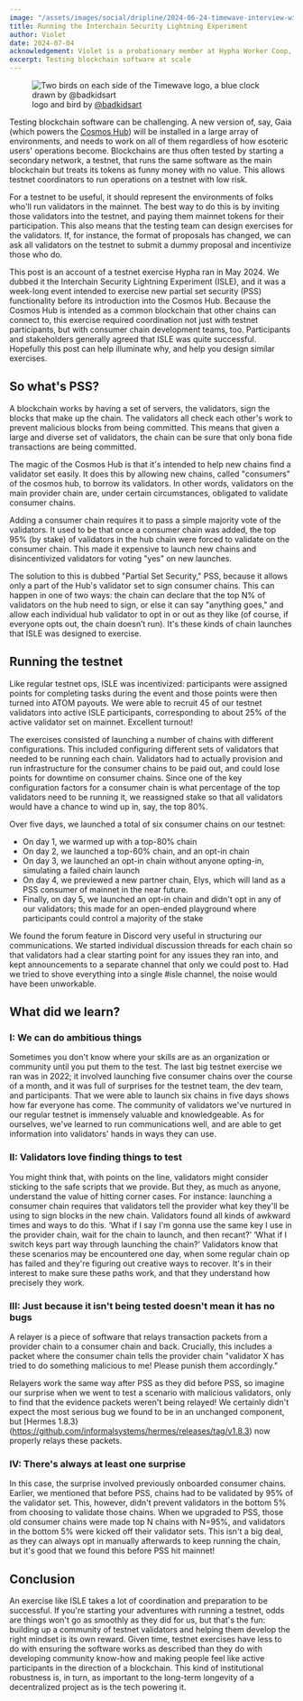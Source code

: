 ```yaml
---
image: "/assets/images/social/dripline/2024-06-24-timewave-interview-with-udit.webp"
title: Running the Interchain Security Lightning Experiment
author: Violet
date: 2024-07-04
acknowledgement: Violet is a probationary member at Hypha Worker Coop, and a test engineer on the Interchain practice area.
excerpt: Testing blockchain software at scale
---
```



<!-- replace with relevant image -->
<figure class='flex flex-column pb6'>
  <img src="{{ '/assets/images/posts/2024-06-24-timewave-with-udit.webp' | relative_url }}" alt="Two birds on each side of the Timewave logo, a blue clock drawn by @badkidsart" class="w-100 w-50-l br2 pb2">   
  <figcaption>
    logo and bird by <a href='https://twitter.com/badkidsart/'>@badkidsart</a>
  </figcaption>
</figure>

Testing blockchain software can be challenging. A new version of, say, Gaia (which powers the [Cosmos Hub](https://hub.cosmos.network/main)) will be installed in a large array of environments, and needs to work on all of them regardless of how esoteric users' operations become. Blockchains are thus often tested by starting a secondary network, a testnet, that runs the same software as the main blockchain but treats its tokens as funny money with no value. This allows testnet coordinators to run operations on a testnet with low risk.  

For a testnet to be useful, it should represent the environments of folks who'll run validators in the mainnet. The best way to do this is by inviting those validators into the testnet, and paying them mainnet tokens for their participation. This also means that the testing team can design exercises for the validators. If, for instance, the format of proposals has changed, we can ask all validators on the testnet to submit a dummy proposal and incentivize those who do.  

This post is an account of a testnet exercise Hypha ran in May 2024. We dubbed it the Interchain Security Lightning Experiment (ISLE), and it was a week-long event intended to exercise new partial set security (PSS) functionality before its introduction into the Cosmos Hub. Because the Cosmos Hub is intended as a common blockchain that other chains can connect to, this exercise required coordination not just with testnet participants, but with consumer chain development teams, too. Participants and stakeholders generally agreed that ISLE was quite successful. Hopefully this post can help illuminate why, and help you design similar exercises.  

## So what's PSS?

A blockchain works by having a set of servers, the validators, sign the blocks that make up the chain. The validators all check each other's work to prevent malicious blocks from being committed. This means that given a large and diverse set of validators, the chain can be sure that only bona fide transactions are being committed.  

The magic of the Cosmos Hub is that it's intended to help new chains find a validator set easily. It does this by allowing new chains, called "consumers" of the cosmos hub, to borrow its validators. In other words, validators on the main provider chain are, under certain circumstances, obligated to validate consumer chains.  

Adding a consumer chain requires it to pass a simple majority vote of the validators. It used to be that once a consumer chain was added, the top 95% (by stake) of validators in the hub chain were forced to validate on the consumer chain. This made it expensive to launch new chains and disincentivized validators for voting "yes" on new launches.  

The solution to this is dubbed "Partial Set Security," PSS, because it allows only a part of the Hub's validator set to sign consumer chains. This can happen in one of two ways: the chain can declare that the top N% of validators on the hub need to sign, or else it can say "anything goes," and allow each individual hub validator to opt in or out as they like (of course, if everyone opts out, the chain doesn’t run). It's these kinds of chain launches that ISLE was designed to exercise.  

## Running the testnet

Like regular testnet ops, ISLE was incentivized: participants were assigned points for completing tasks during the event and those points were then turned into ATOM payouts. We were able to recruit 45 of our testnet validators into active ISLE participants, corresponding to about 25% of the active validator set on mainnet. Excellent turnout!  

The exercises consisted of launching a number of chains with different configurations. This included configuring different sets of validators that needed to be running each chain. Validators had to actually provision and run infrastructure for the consumer chains to be paid out, and could lose points for downtime on consumer chains. Since one of the key configuration factors for a consumer chain is what percentage of the top validators need to be running it, we reassigned stake so that all validators would have a chance to wind up in, say, the top 80%.  

Over five days, we launched a total of six consumer chains on our testnet:
- On day 1, we warmed up with a top-80% chain
- On day 2, we launched a top-60% chain, and an opt-in chain
- On day 3, we launched an opt-in chain without anyone opting-in, simulating a failed chain launch
- On day 4, we previewed a new partner chain, Elys, which will land as a PSS consumer of mainnet in the near future.
- Finally, on day 5, we launched an opt-in chain and didn't opt in any of our validators; this made for an open-ended playground where participants could control a majority of the stake  

We found the forum feature in Discord very useful in structuring our communications. We started individual discussion threads for each chain so that validators had a clear starting point for any issues they ran into, and kept announcements to a separate channel that only we could post to. Had we tried to shove everything into a single #isle channel, the noise would have been unworkable.

## What did we learn?

### I: We can do ambitious things

Sometimes you don't know where your skills are as an organization or community until you put them to the test. The last big testnet exercise we ran was in 2022; it involved launching five consumer chains over the course of a month, and it was full of surprises for the testnet team, the dev team, and participants. That we were able to launch six chains in five days shows how far everyone has come. The community of validators we've nurtured in our regular testnet is immensely valuable and knowledgeable. As for ourselves, we've learned to run communications well, and are able to get information into validators' hands in ways they can use.  

### II: Validators love finding things to test

You might think that, with points on the line, validators might consider sticking to the safe scripts that we provide. But they, as much as anyone, understand the value of hitting corner cases. For instance: launching a consumer chain requires that validators tell the provider what key they'll be using to sign blocks in the new chain. Validators found all kinds of awkward times and ways to do this. ‘What if I say I'm gonna use the same key I use in the provider chain, wait for the chain to launch, and then recant?’ ‘What if I switch keys part way through launching the chain?’ Validators know that these scenarios may be encountered one day, when some regular chain op has failed and they're figuring out creative ways to recover. It's in their interest to make sure these paths work, and that they understand how precisely they work.  

### III: Just because it isn't being tested doesn't mean it has no bugs

A relayer is a piece of software that relays transaction packets from a provider chain to a consumer chain and back. Crucially, this includes a packet where the consumer chain tells the provider chain "validator X has tried to do something malicious to me! Please punish them accordingly."  

Relayers work the same way after PSS as they did before PSS, so imagine our surprise when we went to test a scenario with malicious validators, only to find that the evidence packets weren't being relayed! We certainly didn't expect the most serious bug we found to be in an unchanged component, but [Hermes 1.8.3}(https://github.com/informalsystems/hermes/releases/tag/v1.8.3) now properly relays these packets.

### IV: There's always at least one surprise

In this case, the surprise involved previously onboarded consumer chains. Earlier, we mentioned that before PSS, chains had to be validated by 95% of the validator set. This, however, didn't prevent validators in the bottom 5% from choosing to validate those chains. When we upgraded to PSS, those old consumer chains were made top N chains with N=95%, and validators in the bottom 5% were kicked off their validator sets. This isn't a big deal, as they can always opt in manually afterwards to keep running the chain, but it's good that we found this before PSS hit mainnet!  

## Conclusion

An exercise like ISLE takes a lot of coordination and preparation to be successful. If you're starting your adventures with running a testnet, odds are things won't go as smoothly as they did for us, but that's the fun: building up a community of testnet validators and helping them develop the right mindset is its own reward. Given time, testnet exercises have less to do with ensuring the software works as described than they do with developing community know-how and making people feel like active participants in the direction of a blockchain. This kind of institutional robustness is, in turn, as important to the long-term longevity of a decentralized project as is the tech powering it.

